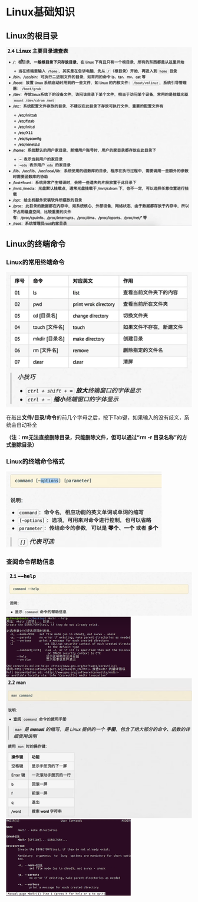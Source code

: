 # Linux基础知识

## Linux的根目录

<img src="img/1.Linux基础知识/image-20220921141901883.png" alt="image-20220921141901883" style="zoom:50%;" />

## Linux的终端命令

### Linux的常用终端命令

<img src="img/1.Linux基础知识/image-20220921150905432.png" alt="image-20220921150905432" style="zoom:50%;" />

在敲出**文件/目录/命令**的前几个字母之后，按下Tab键，如果输入的没有歧义，系统会自动补全

**（注：rm无法直接删除目录，只能删除文件，但可以通过“rm -r 目录名称”的方式删除目录）**

### Linux的终端命令格式

<img src="img/1.Linux基础知识/image-20220921150654877.png" alt="image-20220921150654877" style="zoom:50%;" />

### 查阅命令帮助信息

<img src="img/1.Linux基础知识/image-20220921152020833.png" alt="image-20220921152020833" style="zoom:50%;" />

<img src="img/1.Linux基础知识/image-20220921152402918.png" alt="image-20220921152402918" style="zoom:33%;" />

<img src="img/1.Linux基础知识/image-20220921152212647.png" alt="image-20220921152212647" style="zoom:50%;" />

<img src="img/1.Linux基础知识/image-20220921152618952.png" alt="image-20220921152618952" style="zoom: 33%;" />